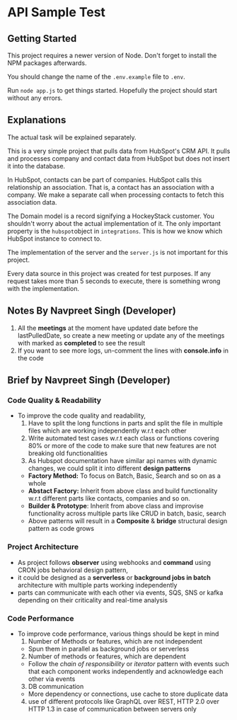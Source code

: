 # API Sample Test

## Getting Started

This project requires a newer version of Node. Don't forget to install the NPM packages afterwards.

You should change the name of the ```.env.example``` file to ```.env```.

Run ```node app.js``` to get things started. Hopefully the project should start without any errors.

## Explanations

The actual task will be explained separately.

This is a very simple project that pulls data from HubSpot's CRM API. It pulls and processes company and contact data from HubSpot but does not insert it into the database.

In HubSpot, contacts can be part of companies. HubSpot calls this relationship an association. That is, a contact has an association with a company. We make a separate call when processing contacts to fetch this association data.

The Domain model is a record signifying a HockeyStack customer. You shouldn't worry about the actual implementation of it. The only important property is the ```hubspot```object in ```integrations```. This is how we know which HubSpot instance to connect to.

The implementation of the server and the ```server.js``` is not important for this project.

Every data source in this project was created for test purposes. If any request takes more than 5 seconds to execute, there is something wrong with the implementation.

## Notes By Navpreet Singh (Developer)

1. All the **meetings** at the moment have updated date before the lastPulledDate, so create a new meeting or update any of the meetings with marked as **completed** to see the result
2. If you want to see more logs, un-comment the lines with **console.info** in the code

## Brief by Navpreet Singh (Developer)

### Code Quality & Readability
- To improve the code quality and readability,
  1. Have to split the long functions in parts and split the file in multiple files which are working independently w.r.t each other
  2. Write automated test cases w.r.t each class or functions covering 80% or more of the code to make sure that new features are not breaking old functionalities
  3. As Hubspot documentation have similar api names with dynamic changes, we could split it into different **design patterns** 
    - **Factory Method:** To focus on Batch, Basic, Search and so on as a whole
    - **Abstact Factory:** Inherit from above class and build functionality w.r.t different parts like contacts, companies and so on. 
    - **Builder & Prototype**: Inherit from above class and improvise functionality across multiple parts like CRUD in batch, basic, search
    - Above patterns will result in a **Composite** & **bridge** structural design pattern as code grows

### Project Architecture
- As project follows **observer** using webhooks and **command** using CRON jobs behavioral design pattern, 
- it could be designed as a **serverless** or **background jobs in batch** architecture with multiple parts working independently
- parts can communicate with each other via events, SQS, SNS or kafka depending on their criticality and real-time analysis

### Code Performance
- To improve code performance, various things should be kept in mind
  1. Number of Methods or features, which are not independent
    - Spun them in parallel as background jobs or serverless
  2. Number of methods or features, which are dependent
    - Follow the *chain of responsibility* or *iterator* pattern with events such that each component works independently and acknowledge each other via events
  3. DB communication
    - More dependency or connections, use cache to store duplicate data
  4. use of different protocols like GraphQL over REST, HTTP 2.0 over HTTP 1.3 in case of communication between servers only